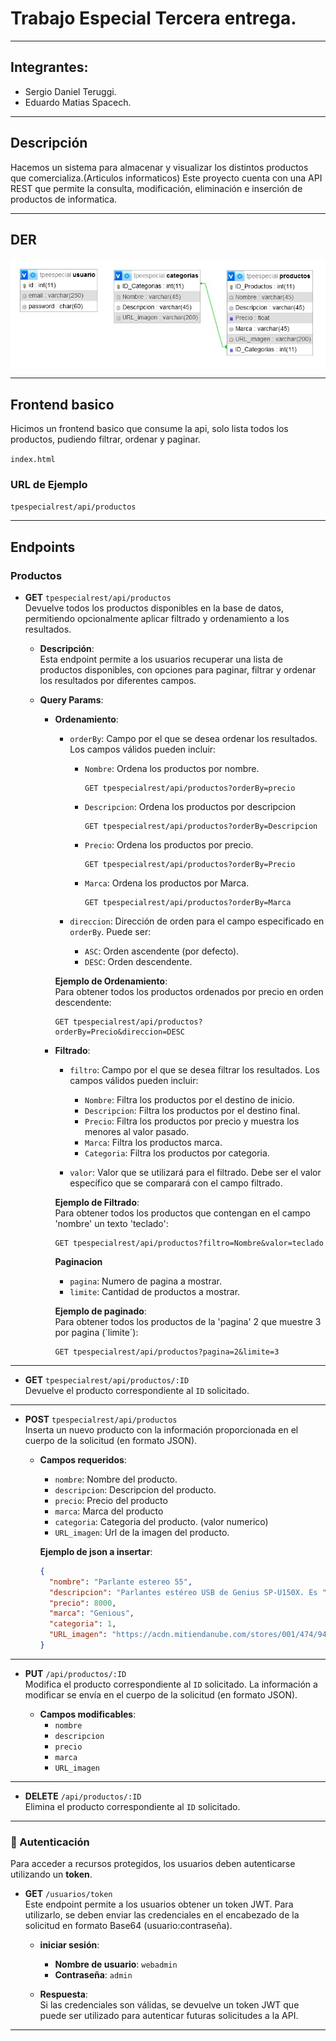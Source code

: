 # Trabajo Especial Tercera entrega.

---

## Integrantes:

- Sergio Daniel Teruggi.
- Eduardo Matias Spacech.

---

## Descripción

Hacemos un sistema para almacenar y visualizar los distintos productos que comercializa.(Articulos informaticos)
Este proyecto cuenta con una API REST que permite la consulta, modificación, eliminación e inserción de productos de informatica.

---

## DER

![Diagrama Entidad Relación](/DiagramaBD.jpg)

---

## Frontend basico

Hicimos un frontend basico que consume la api, solo lista todos los productos, pudiendo filtrar, ordenar y paginar.

`index.html`

### URL de Ejemplo

`tpespecialrest/api/productos`

---

## Endpoints

### Productos

- **GET** `tpespecialrest/api/productos`  
  Devuelve todos los productos disponibles en la base de datos, permitiendo opcionalmente aplicar filtrado y ordenamiento a los resultados.

  - **Descripción**:  
    Esta endpoint permite a los usuarios recuperar una lista de productos disponibles, con opciones para paginar, filtrar y ordenar los resultados por diferentes campos.

  - **Query Params**:

    - **Ordenamiento**:

      - `orderBy`: Campo por el que se desea ordenar los resultados. Los campos válidos pueden incluir:

        - `Nombre`: Ordena los productos por nombre.
          ```http
          GET tpespecialrest/api/productos?orderBy=precio
          ```
        - `Descripcion`: Ordena los productos por descripcion
          ```http
          GET tpespecialrest/api/productos?orderBy=Descripcion
          ```
        - `Precio`: Ordena los productos por precio.
          ```http
          GET tpespecialrest/api/productos?orderBy=Precio
          ```
        - `Marca`: Ordena los productos por Marca.
          ```http
          GET tpespecialrest/api/productos?orderBy=Marca
          ```

      - `direccion`: Dirección de orden para el campo especificado en `orderBy`. Puede ser:
        - `ASC`: Orden ascendente (por defecto).
        - `DESC`: Orden descendente.

      **Ejemplo de Ordenamiento**:  
      Para obtener todos los productos ordenados por precio en orden descendente:

      ```http
      GET tpespecialrest/api/productos?orderBy=Precio&direccion=DESC
      ```

    - **Filtrado**:

      - `filtro`: Campo por el que se desea filtrar los resultados. Los campos válidos pueden incluir:

        - `Nombre`: Filtra los productos por el destino de inicio.
        - `Descripcion`: Filtra los productos por el destino final.
        - `Precio`: Filtra los productos por precio y muestra los menores al valor pasado.
        - `Marca`: Filtra los productos marca.
        - `Categoria`: Filtra los productos por categoria.

      - `valor`: Valor que se utilizará para el filtrado. Debe ser el valor específico que se comparará con el campo filtrado.

      **Ejemplo de Filtrado**:  
      Para obtener todos los productos que contengan en el campo 'nombre' un texto 'teclado':

      ```http
      GET tpespecialrest/api/productos?filtro=Nombre&valor=teclado
      ```

      **Paginacion**

      - `pagina`: Numero de pagina a mostrar.
      - `limite`: Cantidad de productos a mostrar.

      **Ejemplo de paginado**:  
      Para obtener todos los productos de la 'pagina' 2 que muestre 3 por pagina (´limite´):

      ```http
      GET tpespecialrest/api/productos?pagina=2&limite=3
      ```

---

- **GET** `tpespecialrest/api/productos/:ID`  
  Devuelve el producto correspondiente al `ID` solicitado.

---

- **POST** `tpespecialrest/api/productos`  
  Inserta un nuevo producto con la información proporcionada en el cuerpo de la solicitud (en formato JSON).

  - **Campos requeridos**:

    - `nombre`: Nombre del producto.
    - `descripcion`: Descripcion del producto.
    - `precio`: Precio del producto
    - `marca`: Marca del producto
    - `categoria`: Categoria del producto. (valor numerico)
    - `URL_imagen`: Url de la imagen del producto.

    **Ejemplo de json a insertar**:

    ```json
    {
      "nombre": "Parlante estereo 55",
      "descripcion": "Parlantes estéreo USB de Genius SP-U150X. Es ",
      "precio": 8000,
      "marca": "Genious",
      "categoria": 1,
      "URL_imagen": "https://acdn.mitiendanube.com/stores/001/474/949/products/sin-titulo-1101-18782821c03f75ed9116137056464768-640-0.webp"
    }
    ```

---

- **PUT** `/api/productos/:ID`  
  Modifica el producto correspondiente al `ID` solicitado. La información a modificar se envía en el cuerpo de la solicitud (en formato JSON).

  - **Campos modificables**:
    - `nombre`
    - `descripcion`
    - `precio`
    - `marca`
    - `URL_imagen`

---

- **DELETE** `/api/productos/:ID`  
  Elimina el producto correspondiente al `ID` solicitado.

---

### 🔐 Autenticación

Para acceder a recursos protegidos, los usuarios deben autenticarse utilizando un **token**.

- **GET** `/usuarios/token`  
  Este endpoint permite a los usuarios obtener un token JWT. Para utilizarlo, se deben enviar las credenciales en el encabezado de la solicitud en formato Base64 (usuario:contraseña).

  - **iniciar sesión**:

    - **Nombre de usuario**: `webadmin`
    - **Contraseña**: `admin`

  - **Respuesta**:  
    Si las credenciales son válidas, se devuelve un token JWT que puede ser utilizado para autenticar futuras solicitudes a la API.

---
